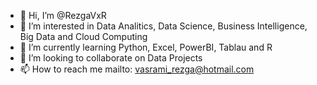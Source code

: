 - 👋 Hi, I’m @RezgaVxR
- 👀 I’m interested in Data Analitics, Data Science, Business Intelligence, Big Data and Cloud Computing
- 🌱 I’m currently learning Python, Excel, PowerBI, Tablau and R
- 💞️ I’m looking to collaborate on Data Projects
- 📫 How to reach me mailto: vasrami_rezga@hotmail.com

<!---
RezgaVxR/RezgaVxR is a ✨ special ✨ repository because its `README.md` (this file) appears on your GitHub profile.
You can click the Preview link to take a look at your changes.
--->
